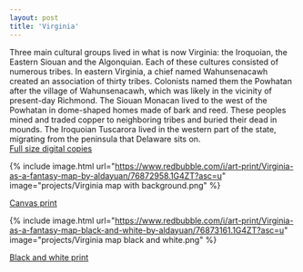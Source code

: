 ```yaml
---
layout: post
title: 'Virginia'
---
```

Three main cultural groups lived in what is now Virginia: the Iroquoian, the Eastern Siouan and the Algonquian. Each of these cultures consisted of numerous tribes. In eastern Virginia, a chief named Wahunsenacawh created an association of thirty tribes. Colonists named them the Powhatan after the village of Wahunsenacawh, which was likely in the vicinity of present-day Richmond. The Siouan Monacan lived to the west of the Powhatan in dome-shaped homes made of bark and reed. These peoples mined and traded copper to neighboring tribes and buried their dead in mounds. The Iroquoian Tuscarora lived in the western part of the state, migrating from the peninsula that Delaware sits on. 
<br>
[Full size digital copies](https://aldayuan.itch.io/virginia-as-a-fantasy-map)
<br>

{% include image.html url="https://www.redbubble.com/i/art-print/Virginia-as-a-fantasy-map-by-aldayuan/76872958.1G4ZT?asc=u" image="projects/Virginia map with background.png" %}

[Canvas print](https://www.redbubble.com/i/art-print/Virginia-as-a-fantasy-map-by-aldayuan/76872958.1G4ZT?asc=u)

{% include image.html url="https://www.redbubble.com/i/art-print/Virginia-as-a-fantasy-map-black-and-white-by-aldayuan/76873161.1G4ZT?asc=u" image="projects/Virginia map black and white.png" %}

[Black and white print](https://www.redbubble.com/i/art-print/Virginia-as-a-fantasy-map-black-and-white-by-aldayuan/76873161.1G4ZT?asc=u)
